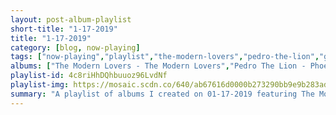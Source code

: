 ```yaml
---
layout: post-album-playlist
short-title: "1-17-2019"
title: "1-17-2019"
category: [blog, now-playing]
tags: ["now-playing","playlist","the-modern-lovers","pedro-the-lion","guster","idles","bambara","pet-crow","pet-crow","the-sonics"]
albums: ["The Modern Lovers - The Modern Lovers","Pedro The Lion - Phoenix","Guster - Look Alive","IDLES - Brutalism","BAMBARA - Shadow on Everything","Pet Crow - A Simple Guide to Small and Medium Pond Life","Pet Crow - How Are You Wired?","The Sonics - Here Are the Sonics"]
playlist-id: 4c8riHhDQhbuuoz96LvdNf
playlist-img: https://mosaic.scdn.co/640/ab67616d0000b273290bb9e9b283adb76c6438fbab67616d0000b27330ceac5614d63f5b87ddabf2ab67616d0000b27346e78ae89c1a05e29f6b4f03ab67616d0000b273b456b52a87902c83da4cc347
summary: "A playlist of albums I created on 01-17-2019 featuring The Modern Lovers, Pedro The Lion, Guster, IDLES, BAMBARA, Pet Crow, Pet Crow, and The Sonics"
---
```

